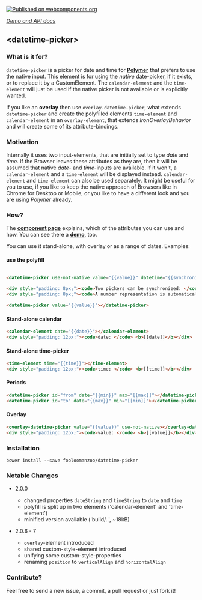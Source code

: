 [![Published on webcomponents.org](https://img.shields.io/badge/webcomponents.org-published-blue.svg)](https://www.webcomponents.org/element/fooloomanzoo/datetime-picker)

_[Demo and API docs](https://fooloomanzoo.github.io/datetime-picker/components/datetime-picker/)_
## &lt;datetime-picker&gt;

### What is it for?

`datetime-picker` is a picker for date and time for **[Polymer](https://github.com/Polymer/polymer)** that prefers to use the native input. This element is for using the *native* date-picker, if it exists, or to replace it by a CustomElement. The `calendar-element` and the `time-element` will just be used if the native picker is not available or is explicitly wanted.

If you like an **overlay** then use `overlay-datetime-picker`, what extends `datetime-picker` and create the polyfilled elements `time-element` and `calendar-element` in an `overlay-element`, that extends *IronOverlayBehavior* and will create some of its attribute-bindings.

### Motivation

Internally it uses two input-elements, that are initially set to type *date* and *time*. If the Browser leaves these attributes as they are, then it will be assumed that native *date*- and *time*-inputs are available. If it won't, a `calendar-element` and a `time-element` will be displayed instead. `calendar-element` and `time-element` can also be used separately.
It might be useful for you to use, if you like to keep the native approach of Browsers like in Chrome for Desktop or Mobile, or you like to have a different look and you are using *Polymer* already.

### How?

The **[component page](https://fooloomanzoo.github.io/datetime-picker/components/datetime-picker/)** explains, which of the attributes you can use and how. You can see there a **[demo](https://fooloomanzoo.github.io/datetime-picker/components/datetime-picker/#/elements/datetime-picker/demos/demo/datetime-picker.html)**, too.

You can use it stand-alone, with overlay or as a range of dates. Examples:


#### use the polyfill

<!--
```
<custom-element-demo height="330">
  <template>
    <link rel="import" href="datetime-picker.html">
    <style>
      html {
        font-family: 'Source Sans Pro', sans-serif;
        line-height: 1.5;
      }
    </style>
    <dom-bind>
      <template is="dom-bind">
        <next-code-block></next-code-block>
      </template>
    </dom-bind>
  </template>
</custom-element-demo>
```
-->
```html

<datetime-picker use-not-native value="{{value}}" datetime="{{synchronized}}"></datetime-picker>

<div style="padding: 8px;"><code>Two pickers can be synchronized: </code> <b>[[synchronized]]</b></div>
<div style="padding: 8px;"><code>A number representation is automatically provided: </code> <b>[[value]]</b></div>

<datetime-picker value="{{value}}"></datetime-picker>

```

#### Stand-alone calendar

<!--
```
<custom-element-demo height="310">
  <template>
    <link rel="import" href="datetime-picker.html">
    <style>
      html {
        font-family: 'Source Sans Pro', sans-serif;
      }
    </style>
    <dom-bind>
      <template is="dom-bind">
        <next-code-block></next-code-block>
      </template>
    </dom-bind>
  </template>
</custom-element-demo>
```
-->
```html
<calendar-element date="{{date}}"></calendar-element>
<div style="padding: 12px;"><code>date: </code> <b>[[date]]</b></div>
```

<!--
```
<custom-element-demo height="110">
  <template>
    <link rel="import" href="datetime-picker.html">
    <style>
      html {
        font-family: 'Source Sans Pro', sans-serif;
      }
    </style>
    <dom-bind>
      <template is="dom-bind">
        <next-code-block></next-code-block>
      </template>
    </dom-bind>
  </template>
</custom-element-demo>
```
-->
#### Stand-alone time-picker
```html
<time-element time="{{time}}"></time-element>
<div style="padding: 12px;"><code>time: </code> <b>[[time]]</b></div>
```

#### Periods

```html
<datetime-picker id="from" date="{{min}}" max="[[max]]"></datetime-picker>
<datetime-picker id="to" date="{{max}}" min="[[min]]"></datetime-picker>
```

#### Overlay
<!--
```
<custom-element-demo height="280">
  <template>
    <link rel="import" href="overlay-datetime-picker.html">
    <style>
      html {
        font-family: 'Source Sans Pro', sans-serif;
      }
    </style>
    <dom-bind>
      <template is="dom-bind">
        <next-code-block></next-code-block>
      </template>
    </dom-bind>
  </template>
</custom-element-demo>
```
-->
```html
<overlay-datetime-picker value="{{value}}" use-not-native></overlay-datetime-picker>
<div style="padding: 12px;"><code>value: </code> <b>[[value]]</b></div>
```


### Installation
```
bower install --save fooloomanzoo/datetime-picker
```


### Notable Changes

* 2.0.0
  - changed properties `dateString` and `timeString` to `date` and `time`
  - polyfill is split up in two elements ('calendar-element' and 'time-element')
  - minified version available ('build/..', ~18kB)


* 2.0.6 - 7
  - `overlay`-element introduced
  - shared custom-style-element introduced
  - unifying some custom-style-properties
  - renaming `position` to `verticalAlign` and `horizontalAlign`


### Contribute?
Feel free to send a new issue, a commit, a pull request or just fork it!
